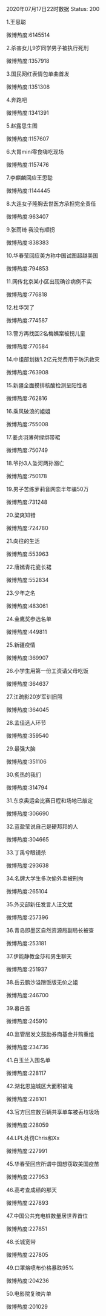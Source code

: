 2020年07月17日22时数据
Status: 200

1.王思聪

微博热度:6145514

2.杀害女儿9岁同学男子被执行死刑

微博热度:1357918

3.国民网红表情包单曲首发

微博热度:1351308

4.奔跑吧

微博热度:1341391

5.赵露思生图

微博热度:1157607

6.大胃mini零食嗨吃现场

微博热度:1157476

7.李麒麟回应王思聪

微博热度:1144445

8.大连女子隆胸去世医方承担完全责任

微博热度:963407

9.张雨绮 我没有顺拐

微博热度:838383

10.华春莹回应美方称中国试图超越美国

微博热度:794853

11.网传北京某小区出现确诊病例不实

微博热度:776818

12.杜华哭了

微博热度:774587

13.警方再找回2名梅姨案被拐儿童

微博热度:770584

14.中组部划拨1.2亿元党费用于防汛救灾

微博热度:763908

15.新疆全面摸排核酸检测呈阳性者

微博热度:762816

16.乘风破浪的姐姐

微博热度:755008

17.姜贞羽薄荷绿绑带裙

微博热度:750749

18.爷孙3人坠河两孙溺亡

微博热度:750178

19.男子苦练萝莉音网恋半年骗50万

微博热度:731248

20.梁爽知错

微博热度:724780

21.向往的生活

微博热度:553963

22.唐嫣青花瓷长裙

微博热度:552834

23.少年之名

微博热度:483061

24.金鹰奖参选名单

微博热度:449811

25.新疆疫情

微博热度:369907

26.小学生用第一份工资请父母吃饭

微博热度:364637

27.江疏影20岁军训旧照

微博热度:364045

28.孟佳选人环节

微博热度:359540

29.最强大脑

微博热度:351106

30.炙热的我们

微博热度:314794

31.东京奥运会比赛日程和场地已敲定

微博热度:306690

32.蓝盈莹说自己是硬邦邦的人

微博热度:304665

33.丁禹兮眼镜杀

微博热度:293638

34.名牌大学生多次偷外卖被刑拘

微博热度:265104

35.外交部新任发言人汪文斌

微博热度:257396

36.青岛即墨区自然资源局副局长被查

微博热度:253181

37.伊能静教金莎和男生聊天

微博热度:251937

38.岳云鹏沙溢蹭饭版无价之姐

微博热度:246700

39.暮白首

微博热度:245910

40.监管层发文鼓励券商基金并购重组

微博热度:234736

41.白玉兰入围名单

微博热度:228117

42.湖北恩施城区大面积被淹

微博热度:228101

43.官方回应数百辆共享单车被丢垃圾场

微博热度:228059

44.LPL处罚Chris和Xx

微博热度:227991

45.华春莹回应所谓中国想窃取美国疫苗

微博热度:227953

46.高考查成绩的那天

微博热度:227893

47.中国公共充电桩数量居世界首位

微博热度:227851

48.长城宽带

微博热度:227805

49.口罩熔喷布价格暴跌95%

微博热度:204236

50.电影院复映片单

微博热度:201029

